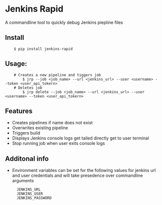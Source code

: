 
# Jenkins Rapid 

A commandline tool to quickly debug Jenkins piepline files



## Install 

        $ pip install jenkins-rapid

## Usage: 

        # Creates a new pipeline and tiggers job
            $ jrp --job <job_name> --url <jenkins_url> --user <username> --token <user_api_tokern>
        # Deletes job
            $ jrp delete --job <job_name> --url <jenkins_url> --user <username> --token <user_api_tokern>


## Features

- Creates pipelines if name does not exist
- Overwrites existing pipeline
- Triggers build 
- Displays Jenkins console logs get tailed directly get to user terminal
- Stop running job when user exits console logs 


## Additonal info 

- Environment variables can be set for the following values for jenkins url and user credentials and will take presedence over commandline arguments 

        JENKINS_URL
        JENKINS_USER
        JENKINS_PASSWORD